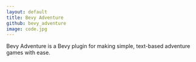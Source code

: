 ```yaml
---
layout: default
title: Bevy Adventure
github: bevy_adventure
image: code.jpg
---
```


<!--desc.start-->
Bevy Adventure is a Bevy plugin for making simple, text-based adventure games with ease.
<!--desc.end-->
